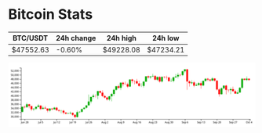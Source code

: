 # Bitcoin Stats

BTC/USDT|24h change|24h high|24h low|
|---|---|---|---|
|$47552.63|-0.60%|$49228.08|$47234.21|

<img src="./chart.svg">
